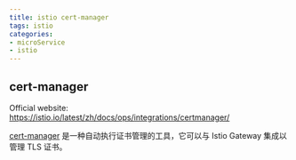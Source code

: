 ```yaml
---
title: istio cert-manager
tags: istio
categories:
- microService
- istio
---
```


## cert-manager

Official website: 
https://istio.io/latest/zh/docs/ops/integrations/certmanager/

[cert-manager](https://cert-manager.io/) 是一种自动执行证书管理的工具，它可以与 Istio Gateway 集成以管理 TLS 证书。
